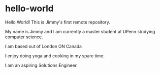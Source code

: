 # hello-world

Hello World! This is Jimmy's first remote repository.

My name is Jimmy and I am currently a master student at UPenn studying computer science.

I am based out of London ON Canada

I enjoy doing yoga and cooking in my spare time.

I am an aspiring Solutions Engineer.

